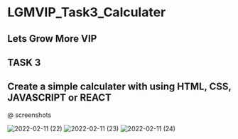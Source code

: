 # LGMVIP_Task3_Calculater

## Lets Grow More VIP

## TASK 3 

## Create a simple calculater with using HTML, CSS, JAVASCRIPT or REACT

@ screenshots

![2022-02-11 (22)](https://user-images.githubusercontent.com/71519354/153556817-c1980ec5-4422-4710-99cb-513f19a09039.png)
![2022-02-11 (23)](https://user-images.githubusercontent.com/71519354/153556822-92cdd939-3047-4489-8790-9b55c4c367b7.png)
![2022-02-11 (24)](https://user-images.githubusercontent.com/71519354/153556826-af9620c1-99f6-4020-94de-fc0d843bc6e2.png)
